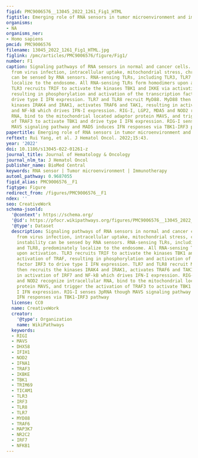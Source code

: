 ```yaml
---
figid: PMC9006576__13045_2022_1261_Fig1_HTML
figtitle: Emerging role of RNA sensors in tumor microenvironment and immunotherapy
organisms:
- NA
organisms_ner:
- Homo sapiens
pmcid: PMC9006576
filename: 13045_2022_1261_Fig1_HTML.jpg
figlink: /pmc/articles/PMC9006576/figure/Fig1/
number: F1
caption: Signaling pathways of RNA sensors in normal and cancer cells. RNA derived
  from virus infection, intracellular uptake, mitochondrial stress, chromosomal instability
  can be sensed by RNA sensors. RNA-sensing TLRs, including TLR3, TLR7 and TLR8, predominately
  localize to the endosome. All RNA-sensing TLRs form homodimers upon activation.
  TLR3 recruits TRIF to activate the kinases TBK1 and IKKE via activation of TRAF,
  resulting in phosphorylation and activation of the transcription factor IRF3 to
  drive type I IFN expression. TLR7 and TLR8 recruit MyD88. MyD88 then recruits the
  kinases IRAK4 and IRAK1, activates TRAF6 and TAK1, resulting in activation of IRF7
  and NF-kB which drives IFN-I expression. RIG-I, LGP2, MDA5 and NOD2 recognize intracellular
  RNA, bind to the mitochondrial located adaptor protein MAVS, and trigger the activation
  of TRAF3 to activate TBK1 and drive type I IFN expression. RIG-I senses 3pRNA though
  MAVS signaling pathway and MAD5 induces IFN responses via TBK1-IRF3 pathway
papertitle: Emerging role of RNA sensors in tumor microenvironment and immunotherapy.
reftext: Rui Yang, et al. J Hematol Oncol. 2022;15:43.
year: '2022'
doi: 10.1186/s13045-022-01261-z
journal_title: Journal of Hematology & Oncology
journal_nlm_ta: J Hematol Oncol
publisher_name: BioMed Central
keywords: RNA sensor | Tumor microenvironment | Immunotherapy
automl_pathway: 0.9687055
figid_alias: PMC9006576__F1
figtype: Figure
redirect_from: /figures/PMC9006576__F1
ndex: ''
seo: CreativeWork
schema-jsonld:
  '@context': https://schema.org/
  '@id': https://pfocr.wikipathways.org/figures/PMC9006576__13045_2022_1261_Fig1_HTML.html
  '@type': Dataset
  description: Signaling pathways of RNA sensors in normal and cancer cells. RNA derived
    from virus infection, intracellular uptake, mitochondrial stress, chromosomal
    instability can be sensed by RNA sensors. RNA-sensing TLRs, including TLR3, TLR7
    and TLR8, predominately localize to the endosome. All RNA-sensing TLRs form homodimers
    upon activation. TLR3 recruits TRIF to activate the kinases TBK1 and IKKE via
    activation of TRAF, resulting in phosphorylation and activation of the transcription
    factor IRF3 to drive type I IFN expression. TLR7 and TLR8 recruit MyD88. MyD88
    then recruits the kinases IRAK4 and IRAK1, activates TRAF6 and TAK1, resulting
    in activation of IRF7 and NF-kB which drives IFN-I expression. RIG-I, LGP2, MDA5
    and NOD2 recognize intracellular RNA, bind to the mitochondrial located adaptor
    protein MAVS, and trigger the activation of TRAF3 to activate TBK1 and drive type
    I IFN expression. RIG-I senses 3pRNA though MAVS signaling pathway and MAD5 induces
    IFN responses via TBK1-IRF3 pathway
  license: CC0
  name: CreativeWork
  creator:
    '@type': Organization
    name: WikiPathways
  keywords:
  - RIGI
  - MAVS
  - DHX58
  - IFIH1
  - NOD2
  - IFNA1
  - TRAF3
  - IKBKE
  - TBK1
  - TRIM69
  - TICAM1
  - TLR3
  - IRF3
  - TLR8
  - TLR7
  - MYD88
  - TRAF6
  - MAP3K7
  - NR2C2
  - IRF7
  - NFKB1
---
```

